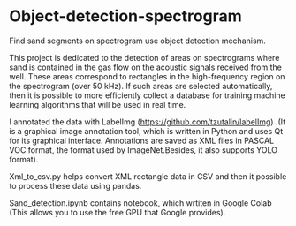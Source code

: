 # Object-detection-spectrogram
Find sand segments on spectrogram use object detection mechanism.

This project is dedicated to the detection of areas on spectrograms where sand is contained in the gas flow on the acoustic signals received from the well. These areas correspond to rectangles in the high-frequency region on the spectrogram (over 50 kHz). If such areas are selected automatically, then it is possible to more efficiently collect a database for training machine learning algorithms that will be used in real time.

I annotated the data with LabelImg (https://github.com/tzutalin/labelImg) .(It is a graphical image annotation tool, which is written in Python and uses Qt for its graphical interface. Annotations are saved as XML files in PASCAL VOC format, the format used by ImageNet.Besides, it also supports YOLO format). 

Xml_to_csv.py helps convert XML rectangle data in CSV and then it possible to process these data using pandas.

Sand_detection.ipynb contains notebook, which wrtiten in Google Colab (This allows you to use the free GPU that Google provides).

